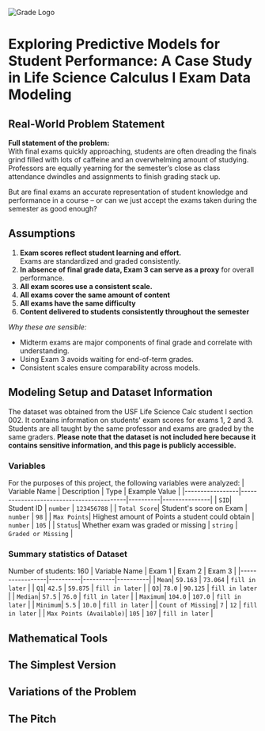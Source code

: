 ![Grade Logo](https://github.com/user-attachments/assets/3f6d9f0e-31bf-426a-8834-5e05d9c12180)

# Exploring Predictive Models for Student Performance: A Case Study in Life Science Calculus I Exam Data Modeling

## Real-World Problem Statement
**Full statement of the problem:**  
With final exams quickly approaching, students are often dreading the finals grind filled with lots of caffeine and an overwhelming amount of studying. Professors are equally yearning for the semester’s close as class attendance dwindles and assignments to finish grading stack up. 

But are final exams an accurate representation of student knowledge and performance in a course – or can we just accept the exams taken during the semester as good enough?

## Assumptions
1. **Exam scores reflect student learning and effort.**  
   Exams are standardized and graded consistently.  
2. **In absence of final grade data, Exam 3 can serve as a proxy** for overall performance.  
3. **All exam scores use a consistent scale.**
4. **All exams cover the same amount of content**
5. **All exams have the same difficulty**
6. **Content delivered to students consistently throughout the semester**

*Why these are sensible:*  
- Midterm exams are major components of final grade and correlate with understanding.  
- Using Exam 3 avoids waiting for end-of-term grades.  
- Consistent scales ensure comparability across models.

## Modeling Setup and Dataset Information
The dataset was obtained from the USF Life Science Calc student I section 002. It contains information on students' exam scores for exams 1, 2 and 3. Students are all taught by the same professor and exams are graded by the same graders. **Please note that the dataset is not included here because it contains sensitive information, and this page is publicly accessible.**
### Variables 
For the purposes of this project, the following variables were analyzed:
| Variable Name   | Description                              | Type     | Example Value |
|-----------------|------------------------------------------|----------|---------------|
| `SID`| Student ID | `number` | `123456788` |
| `Total Score`| Student's score on Exam | `number` | `98` |
| `Max Points`| Highest amount of Points a student could obtain | `number` | `105` |
| `Status`| Whether exam was graded or missing | `string` | `Graded or Missing` |

### Summary statistics of Dataset
Number of students: 160 
| Variable Name   | Exam 1     | Exam 2     | Exam 3     |
|-----------------|----------|----------|----------|
| `Mean`|  `59.163` | `73.064` | `fill in later` |
| `Q1`|  `42.5` | `59.875` | `fill in later` |
| `Q3`|  `78.0` | `90.125` | `fill in later` |
| `Median`| `57.5` | `76.0` | `fill in later` |
| `Maximum`|  `104.0` | `107.0` | `fill in later` |
| `Minimum`|  `5.5` | `10.0` | `fill in later` |
| `Count of Missing`|  `7` | `12` | `fill in later` |
| `Max Points (Available)`|  `105` | `107` | `fill in later` |





## Mathematical Tools

## The Simplest Version

## Variations of the Problem

## The Pitch
